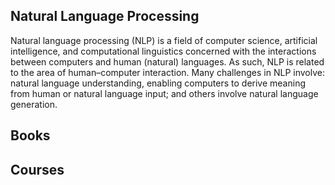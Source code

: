 ## Natural Language Processing

Natural language processing (NLP) is a field of computer science, artificial intelligence, and computational linguistics concerned with the interactions between computers and human (natural) languages. As such, NLP is related to the area of human–computer interaction. Many challenges in NLP involve: natural language understanding, enabling computers to derive meaning from human or natural language input; and others involve natural language generation.

## Books

<div class="books" gid="1PBoxR8q_1ENjQWMaxaQZh1I_Q1W-we6s9cfCfqhm3_0"></div>

## Courses

<div class="courses" gid="1k1ylxS36NsXDlaMam6LVYp-JxsDN2GSCB5ypprQjRs4"></div>